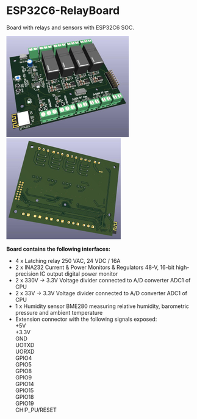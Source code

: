 # ESP32C6-RelayBoard
Board with relays and sensors with ESP32C6 SOC.

![](ESP32C6RelayBoardSmall.jpg) 
![](ESP32C6RelayBoardBackSmall.jpg) 

**Board contains the following interfaces:**
- 4 x Latching relay 250 VAC, 24 VDC / 16A
- 2 x INA232 Current & Power Monitors & Regulators 48-V, 16-bit high-precision IC output digital power monitor
- 2 x 330V -> 3.3V Voltage divider connected to A/D converter ADC1 of CPU
- 2 x 33V -> 3.3V Voltage divider connected to A/D converter ADC1 of CPU
- 1 x Humidity sensor BME280 measuring relative humidity, barometric pressure and ambient temperature
- Extension connector with the following signals exposed:  
  +5V  
  +3.3V  
  GND  
  UOTXD  
  UORXD  
  GPIO4  
  GPIO5  
  GPIO8  
  GPIO9  
  GPIO14  
  GPIO15  
  GPIO18  
  GPIO19  
  CHIP_PU/RESET  
